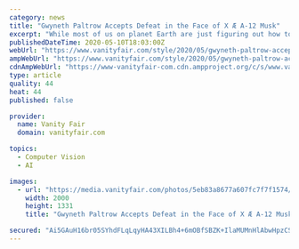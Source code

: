 ```yaml
---
category: news
title: "Gwyneth Paltrow Accepts Defeat in the Face of X Æ A-12 Musk"
excerpt: "While most of us on planet Earth are just figuring out how to pronounce X Æ A-12 Musk’s name, Gwyneth Paltrow has sent a special gift to the infant’s parents, Elon Musk and Grimes: a recognition of their triumph."
publishedDateTime: 2020-05-10T18:03:00Z
webUrl: "https://www.vanityfair.com/style/2020/05/gwyneth-paltrow-accepts-defeat-in-the-face-of-x-ae-a-12-musk"
ampWebUrl: "https://www.vanityfair.com/style/2020/05/gwyneth-paltrow-accepts-defeat-in-the-face-of-x-ae-a-12-musk/amp"
cdnAmpWebUrl: "https://www-vanityfair-com.cdn.ampproject.org/c/s/www.vanityfair.com/style/2020/05/gwyneth-paltrow-accepts-defeat-in-the-face-of-x-ae-a-12-musk/amp"
type: article
quality: 44
heat: 44
published: false

provider:
  name: Vanity Fair
  domain: vanityfair.com

topics:
  - Computer Vision
  - AI

images:
  - url: "https://media.vanityfair.com/photos/5eb83a8677a607fc7f7f1574/master/pass/gwyneth-paltrow.jpg"
    width: 2000
    height: 1331
    title: "Gwyneth Paltrow Accepts Defeat in the Face of X Æ A-12 Musk"

secured: "Ai5GAuH16br05SYhdFLqLqyHA43XILBh4+6mOBfSBZK+IlaMUMnHlAbwHpzCS8aK/4nbHeVoVXHPI8lTO13k//+dnD9GREIldxJ0BtMwVmepkLv5M78w/2eb2KNCKL9lxeaqBAForswFh+nx9Jmb2mnqHkXHbNoT/PYQas1Mlt5es/zInhiU8BzDGKWY0gMz6r9gfo+cTeKpzLV/r8CbpjI+ur12z++wQzfkaWVv2gdG1ZQCGdzs0LOWYRGm5SLaEogyPQmw2YLoolpzH0ymogM/t39Xi0jehi8wRb2cxywYXQtlM9SXq7kAVPmbjXwBo9WGkMmxd1B2qv0/gs4MvuqMZbcWH5VDKvzZ+D5BSAqcfFwbcJQ9ymK7Y6Lv45ELTWCgfgoLD9/Q4rOtIp3extauTI0qCfl8FYOrGY70KkdbWU5PibxxXnDszyXQfX1Kjjrw00FtLp+xYbjwhTZ109HiDNPZtU4Pzh8nlQwPU0E=;WpDRWMj0KKm/rDpkUSjhww=="
---
```


